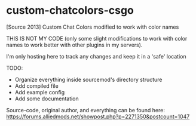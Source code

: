 # custom-chatcolors-csgo
[Source 2013] Custom Chat Colors modified to work with color names

THIS IS NOT MY CODE (only some slight modifications to work with color names to work better with other plugins in my servers).

I'm only hosting here to track any changes and keep it in a 'safe' location

TODO:
 - Organize everything inside sourcemod's directory structure
 - Add compiled file
 - Add example config
 - Add some documentation

Source-code, original author, and everything can be found here: https://forums.alliedmods.net/showpost.php?p=2271350&postcount=1047

